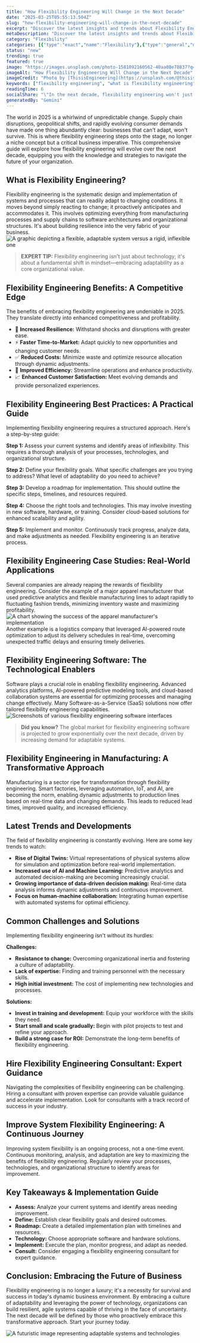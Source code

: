 ```yaml
---
title: "How Flexibility Engineering Will Change in the Next Decade"
date: "2025-03-25T05:55:13.504Z"
slug: "how-flexibility-engineering-will-change-in-the-next-decade"
excerpt: "Discover the latest insights and trends about Flexibility Engineering. This comprehensive guide covers everything you need to know about Flexibility Engineering in 2025."
metaDescription: "Discover the latest insights and trends about Flexibility Engineering. This comprehensive guide covers everything you need to know about Flexibility Engine..."
category: "Flexibility"
categories: [{"type":"exact","name":"Flexibility"},{"type":"general","name":"Manufacturing"},{"type":"medium","name":"Supply Chain"},{"type":"specific","name":"Production Planning"},{"type":"niche","name":"Just-in-Time"}]
status: "new"
trending: true
featured: true
image: "https://images.unsplash.com/photo-1581092160562-40aa08e78837?q=85&w=1200&fit=max&fm=webp&auto=compress"
imageAlt: "How Flexibility Engineering Will Change in the Next Decade"
imageCredit: "Photo by [ThisisEngineering](https://unsplash.com/@thisisengineering) on Unsplash"
keywords: ["flexibility engineering", "what is flexibility engineering", "flexibility engineering benefits", "flexibility engineering best practices", "flexibility engineering case studies", "flexibility engineering software", "hire flexibility engineering consultant", "flexibility engineering implementation", "improve system flexibility engineering", "flexibility engineering in manufacturing"]
readingTime: 6
socialShare: "\"In the next decade, flexibility engineering won't just be a competitive advantage—it will be the difference between thriving and surviving. Are you ready to adapt?\""
generatedBy: "Gemini"
---
```




The world in 2025 is a whirlwind of unpredictable change. Supply chain disruptions, geopolitical shifts, and rapidly evolving consumer demands have made one thing abundantly clear:  businesses that can't adapt, won't survive.  This is where flexibility engineering steps onto the stage, no longer a niche concept but a critical business imperative.  This comprehensive guide will explore how flexibility engineering will evolve over the next decade, equipping you with the knowledge and strategies to navigate the future of your organization.

## What is Flexibility Engineering?

Flexibility engineering is the systematic design and implementation of systems and processes that can readily adapt to changing conditions.  It moves beyond simply reacting to change; it proactively anticipates and accommodates it.  This involves optimizing everything from manufacturing processes and supply chains to software architectures and organizational structures.  It's about building resilience into the very fabric of your business. ![A graphic depicting a flexible, adaptable system versus a rigid, inflexible one](https://images.unsplash.com/photo-1504917595217-d4dc5ebe6122?q=85&w=1200&fit=max&fm=webp&auto=compress)

> **EXPERT TIP:**  Flexibility engineering isn't just about technology; it's about a fundamental shift in mindset—embracing adaptability as a core organizational value.

## Flexibility Engineering Benefits: A Competitive Edge

The benefits of embracing flexibility engineering are undeniable in 2025.  They translate directly into enhanced competitiveness and profitability.

* 🔑 **Increased Resilience:**  Withstand shocks and disruptions with greater ease.
* ⚡ **Faster Time-to-Market:**  Adapt quickly to new opportunities and changing customer needs.
* ✅ **Reduced Costs:** Minimize waste and optimize resource allocation through dynamic adjustments.
* 🚀 **Improved Efficiency:** Streamline operations and enhance productivity.
* 📈 **Enhanced Customer Satisfaction:**  Meet evolving demands and provide personalized experiences.

## Flexibility Engineering Best Practices: A Practical Guide

Implementing flexibility engineering requires a structured approach. Here's a step-by-step guide:

**Step 1:** Assess your current systems and identify areas of inflexibility. This requires a thorough analysis of your processes, technologies, and organizational structure.

**Step 2:** Define your flexibility goals. What specific challenges are you trying to address?  What level of adaptability do you need to achieve?

**Step 3:** Develop a roadmap for implementation. This should outline the specific steps, timelines, and resources required.

**Step 4:** Choose the right tools and technologies. This may involve investing in new software, hardware, or training.  Consider cloud-based solutions for enhanced scalability and agility.

**Step 5:** Implement and monitor.  Continuously track progress, analyze data, and make adjustments as needed.  Flexibility engineering is an iterative process.

## Flexibility Engineering Case Studies: Real-World Applications

Several companies are already reaping the rewards of flexibility engineering.  Consider the example of a major apparel manufacturer that used predictive analytics and flexible manufacturing lines to adapt rapidly to fluctuating fashion trends, minimizing inventory waste and maximizing profitability. ![A chart showing the success of the apparel manufacturer's implementation](https://images.unsplash.com/photo-1581092583537-20d51b4b4f1b?q=85&w=1200&fit=max&fm=webp&auto=compress)  Another example is a logistics company that leveraged AI-powered route optimization to adjust its delivery schedules in real-time, overcoming unexpected traffic delays and ensuring timely deliveries.

## Flexibility Engineering Software: The Technological Enablers

Software plays a crucial role in enabling flexibility engineering.  Advanced analytics platforms, AI-powered predictive modeling tools, and cloud-based collaboration systems are essential for optimizing processes and managing change effectively.  Many Software-as-a-Service (SaaS) solutions now offer tailored flexibility engineering capabilities. ![Screenshots of various flexibility engineering software interfaces](https://images.unsplash.com/photo-1581092580497-e0d23cbdf1dc?q=85&w=1200&fit=max&fm=webp&auto=compress)

> **Did you know?** The global market for flexibility engineering software is projected to grow exponentially over the next decade, driven by increasing demand for adaptable systems.

## Flexibility Engineering in Manufacturing: A Transformative Approach

Manufacturing is a sector ripe for transformation through flexibility engineering.  Smart factories, leveraging automation, IoT, and AI, are becoming the norm, enabling dynamic adjustments to production lines based on real-time data and changing demands.  This leads to reduced lead times, improved quality, and increased efficiency.

## Latest Trends and Developments

The field of flexibility engineering is constantly evolving.  Here are some key trends to watch:

* **Rise of Digital Twins:**  Virtual representations of physical systems allow for simulation and optimization before real-world implementation.
* **Increased use of AI and Machine Learning:**  Predictive analytics and automated decision-making are becoming increasingly crucial.
* **Growing importance of data-driven decision making:**  Real-time data analysis informs dynamic adjustments and continuous improvement.
* **Focus on human-machine collaboration:**  Integrating human expertise with automated systems for optimal efficiency.

## Common Challenges and Solutions

Implementing flexibility engineering isn't without its hurdles:

**Challenges:**

* **Resistance to change:**  Overcoming organizational inertia and fostering a culture of adaptability.
* **Lack of expertise:**  Finding and training personnel with the necessary skills.
* **High initial investment:**  The cost of implementing new technologies and processes.

**Solutions:**

* **Invest in training and development:**  Equip your workforce with the skills they need.
* **Start small and scale gradually:**  Begin with pilot projects to test and refine your approach.
* **Build a strong case for ROI:**  Demonstrate the long-term benefits of flexibility engineering.

## Hire Flexibility Engineering Consultant: Expert Guidance

Navigating the complexities of flexibility engineering can be challenging.  Hiring a consultant with proven expertise can provide valuable guidance and accelerate implementation.  Look for consultants with a track record of success in your industry.

## Improve System Flexibility Engineering: A Continuous Journey

Improving system flexibility is an ongoing process, not a one-time event.  Continuous monitoring, analysis, and adaptation are key to maximizing the benefits of flexibility engineering.  Regularly review your processes, technologies, and organizational structure to identify areas for improvement.

## Key Takeaways & Implementation Guide

* **Assess:** Analyze your current systems and identify areas needing improvement.
* **Define:** Establish clear flexibility goals and desired outcomes.
* **Roadmap:** Create a detailed implementation plan with timelines and resources.
* **Technology:** Choose appropriate software and hardware solutions.
* **Implement:**  Execute the plan, monitor progress, and adapt as needed.
* **Consult:** Consider engaging a flexibility engineering consultant for expert guidance.

## Conclusion: Embracing the Future of Business

Flexibility engineering is no longer a luxury; it's a necessity for survival and success in today's dynamic business environment.  By embracing a culture of adaptability and leveraging the power of technology, organizations can build resilient, agile systems capable of thriving in the face of uncertainty.  The next decade will be defined by those who proactively embrace this transformative approach.  Start your journey today.

![A futuristic image representing adaptable systems and technologies](https://images.unsplash.com/photo-1581092160562-40aa08e78837?q=85&w=1200&fit=max&fm=webp&auto=compress)

